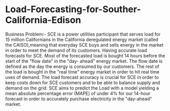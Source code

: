 # Load-Forecasting-for-Souther-California-Edison
Business Problem:-
SCE is a power utilities participant that serves load for 15 million Californians in the California deregulated energy market (called the CAISO),meaning that everyday SCE buys and sells energy in the market in order to meet the demand of its customers. Having accurate load forecasts for SCE. Most of the forecasted load is bought 14 hours before the start of the "flow date" in the "day- ahead" energy market. The flow date is defined as the day the energy is consumed by our customers. The rest of the load is bought in the "real time" energy market in order to hit real time  uxes of demand. The load forecast accuracy is crucial for SCE in order to keep costs down for SCE customers and to be able to balance supply and demand on the grid. SCE aims to predict the Load with a model yielding a mean absolute percentage error (MAPE) of under 4% for our 14-hour forecast in order to accurately purchase electricity in the "day-ahead" market.
